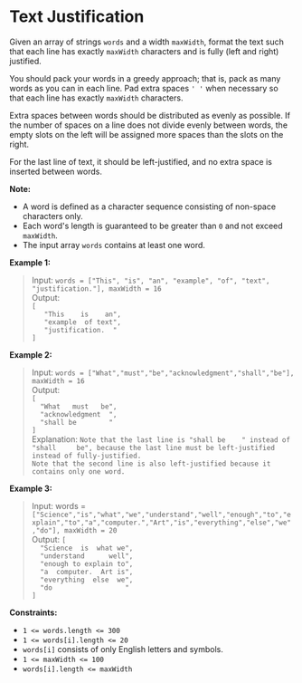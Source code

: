 # Text Justification

Given an array of strings `words` and a width `maxWidth`, format the text such that each line has exactly `maxWidth` characters and is fully (left and right) justified.

You should pack your words in a greedy approach; that is, pack as many words as you can in each line. Pad extra spaces `' '` when necessary so that each line has exactly `maxWidth` characters.

Extra spaces between words should be distributed as evenly as possible. If the number of spaces on a line does not divide evenly between words, the empty slots on the left will be assigned more spaces than the slots on the right.

For the last line of text, it should be left-justified, and no extra space is inserted between words.

**Note:**

* A word is defined as a character sequence consisting of non-space characters only.
* Each word's length is guaranteed to be greater than `0` and not exceed `maxWidth`.
* The input array `words` contains at least one word.

**Example 1:**

> Input: `words = ["This", "is", "an", "example", "of", "text", "justification."], maxWidth = 16`  
> Output:  
> `[`  
> `   "This    is    an",`  
> `   "example  of text",`  
> `   "justification.  "`  
> `]`

**Example 2:**

> Input: `words = ["What","must","be","acknowledgment","shall","be"], maxWidth = 16`  
> Output:  
> `[`  
> `  "What   must   be",`  
> `  "acknowledgment  ",`  
> `  "shall be        "`  
> `]`  
> Explanation: `Note that the last line is "shall be    " instead of "shall     be", because the last line must be left-justified instead of fully-justified.`  
> `Note that the second line is also left-justified because it contains only one word.`

**Example 3:**

> Input: words = `["Science","is","what","we","understand","well","enough","to","explain","to","a","computer.","Art","is","everything","else","we","do"], maxWidth = 20`  
> Output:
> `[`  
> `  "Science  is  what we",`  
> `  "understand      well",`  
> `  "enough to explain to",`  
> `  "a  computer.  Art is",`  
> `  "everything  else  we",`  
> `  "do                  "`  
> `]`

**Constraints:**

* `1 <= words.length <= 300`
* `1 <= words[i].length <= 20`
* `words[i]` consists of only English letters and symbols.
* `1 <= maxWidth <= 100`
* `words[i].length <= maxWidth`
